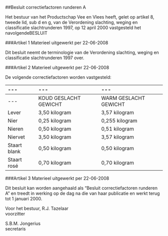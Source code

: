 <meta http-equiv='Content-Type' content='text/html; charset=utf-8' />

##Besluit correctiefactoren runderen A 

Het bestuur van het Productschap Vee en Vlees heeft,
gelet op artikel 8, tweede lid, sub d en g, van de Verordening slachting, weging en classificatie slachtrunderen 1997,
op 12 april 2000 vastgesteld het navolgendeBESLUIT 

###Artikel 1 
Materieel uitgewerkt per 22-06-2008 

Dit besluit neemt de terminologie van de Verordening slachting, weging en classificatie slachtrunderen 1997 over.

###Artikel 2 
Materieel uitgewerkt per 22-06-2008 

De volgende correctiefactoren worden vastgesteld:

| --- | --- | --- |
|:---|:---|:---|
| --- |KOUD GESLACHT GEWICHT |WARM GESLACHT GEWICHT |
|Lever |3,50 kilogram |3,57 kilogram |
|Nier |0,25 kilogram |0,255 kilogram |
|Nieren |0,50 kilogram |0,51 kilogram |
|Niervet |3,50 kilogram |3,57 kilogram |
|Staart blank |0,50 kilogram |0,50 kilogram |
|Staart rosé |0,70 kilogram |0,70 kilogram |

###Artikel 3 
Materieel uitgewerkt per 22-06-2008 

Dit besluit kan worden aangehaald als “Besluit correctiefactoren runderen A” en treedt in werking op de dag na die van haar publicatie en werkt terug tot 1 januari 2000.

Voor het bestuur, 
R.J. Tazelaar  
voorzitter  

S.B.M. Jongerius  
secretaris   
